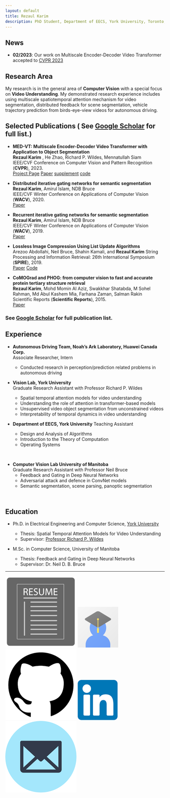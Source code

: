 ```yaml
---
layout: default
title: Rezaul Karim
description: PhD Student, Department of EECS, York University, Toronto, Canada. <br> <a title="Resume" href="/my/includes/resume.pdf"><img class="svg-social-icon" src="/my/includes/resume_icon.png"></a> <a title="Google Scholar" href="https://scholar.google.com/citations?hl=en&user=sgKzrSgAAAAJ&view_op=list_works&sortby=pubdate"><img class="svg-social-icon" src="/my/includes/avatar_scholar_128.png"></a> <a title="Github" href="https://github.com/rkyuca"><img class="svg-social-icon" src="/my/includes/github_icon_black.png"></a> <a title="LinkedIn" href="https://www.linkedin.com/in/rezaulkarimyu/"><img class="svg-social-icon" src="/my/includes/linkedin_icon_square.png"></a> <a title="Email" href="mailto:karimr31@yorku.ca"><img class="svg-social-icon" src="/my/includes/email_icon_blue.png"></a>
---
```




## News   
* **02/2023**: Our work on Multiscale Encoder-Decoder Video Transformer accepted to [CVPR 2023](https://cvpr2023.thecvf.com)

## Research Area
My research is in the general area of **Computer Vision** with a special focus on **Video Understanding**. My  demonstrated research experience includes using multiscale spatiotemporal attention mechanism for video segmentation, distributed feedback for scene segmentation, vehicle trajectory prediction from birds-eye-view videos for autonomous driving.

<!--
## Highlights
* 7 years of research and development experience on various industry and academic projects
* Hands-on experience in implementing novel models for research experiments focused in a wide varieties of computer vision problems with a strong peer-reviewed publication track record
* Deep understanding of the theories behind machine learning, deep learning, CNN, transformers, spatiotemporal oriented energy networks, and computer vision algorithms
* Good understanding of latest academic computer vision papers, and the state-of-the-art algorithms for a wide variety of problems in image and video understanding tasks
* Demonstrated experience in implementing computer vision algorithms for the task of classification, object detection, semantic segmentation, video object segmentation, action recognition, and adversarial attack/defense
on CNN using standard libraries (OpenCV, NumPy, SciPy, scikit-learn) and popular deep learning frameworks (PyTorch, TensorFlow, and Keras)
-->

## Selected Publications ( See [Google Scholar](https://scholar.google.com/citations?view_op=list_works&hl=en&hl=en&user=sgKzrSgAAAAJ&sortby=pubdate)  for full list.)  

*  **MED-VT: Multiscale Encoder-Decoder Video Transformer with Application to Object Segmentation**  
**Rezaul Karim** , He Zhao, Richard P. Wildes, Mennatullah Siam  
IEEE/CVF Conference on Computer Vision and Pattern Recognition (**CVPR**), 2023.  
[Project Page](./medvt/index.html) [Paper](https://openaccess.thecvf.com/content/CVPR2023/papers/Karim_MED-VT_Multiscale_Encoder-Decoder_Video_Transformer_With_Application_To_Object_Segmentation_CVPR_2023_paper.pdf) [supplement](https://openaccess.thecvf.com/content/CVPR2023/supplemental/Karim_MED-VT_Multiscale_Encoder-Decoder_CVPR_2023_supplemental.pdf)  [code](https://github.com/rkyuca/medvt)

* **Distributed iterative gating networks for semantic segmentation**
**Rezaul Karim**, Amirul Islam, NDB Bruce   
IEEE/CVF Winter Conference on Applications of Computer Vision (**WACV**), 2020.   
[Paper](https://openaccess.thecvf.com/content_WACV_2020/papers/Karim_Distributed_Iterative_Gating_Networks_for_Semantic_Segmentation_WACV_2020_paper.pdf)


* **Recurrent iterative gating networks for semantic segmentation**   
**Rezaul Karim**, Amirul Islam, NDB Bruce   
IEEE/CVF Winter Conference on Applications of Computer Vision (**WACV**), 2019.   
[Paper](https://ieeexplore.ieee.org/stamp/stamp.jsp?arnumber=8658560)


* **Lossless Image Compression Using List Update Algorithms**   
Arezoo Abdollahi, Neil Bruce, Shahin Kamali, and **Rezaul Karim**
String Processing and Information Retrieval: 26th International Symposium (**SPIRE**), 2019.  
[Paper](https://link.springer.com/chapter/10.1007/978-3-030-32686-9_2) [Code](https://github.com/rkyuca/lossless_image_compression)

* **CoMOGrad and PHOG: from computer vision to fast and accurate protein tertiary structure retrieval**   
**Rezaul Karim**, Mohd Momin Al Aziz, Swakkhar Shatabda, M Sohel Rahman, Md Abul Kashem Mia, Farhana Zaman, Salman Rakin   
Scientific Reports (**Scientific Reports**), 2015.  
[Paper](https://www.nature.com/articles/srep13275)

### See [Google Scholar](https://scholar.google.com/citations?view_op=list_works&hl=en&hl=en&user=sgKzrSgAAAAJ&sortby=pubdate)  for full publication list.


## Experience 

*  **Autonomous Driving Team, Noah’s Ark Laboratory, Huawei Canada Corp.**  
Associate Researcher, Intern   
    * Conducted research in perception/prediction related problems in autonomous driving <br>


* **Vision Lab, York University**  
Graduate Research Assistant with Professor Richard P. Wildes
  * Spatial temporal attention models for video understanding
  * Understanding the role of attention in transformer-based models
  * Unsupervised video object segmentation from unconstrained videos
  * Interpretability of temporal dynamics in video understanding <br>  

* **Department of EECS, York University**
Teaching Assistant
  * Design and Analysis of Algorithms
  * Introduction to the Theory of Computation
  * Operating Systems
<br>  

* **Computer Vision Lab University of Manitoba**   
Graduate Research Assistant with Professor Neil Bruce
  * Feedback and Gating in Deep Neural Networks
  * Adversarial attack and defence in ConvNet models
  * Semantic segmentation, scene parsing, panoptic segmentation
<br>

## Education

* Ph.D. in Electrical Engineering and Computer Science, [York University](https://lassonde.yorku.ca/eecs/)
  * Thesis: Spatial Temporal Attention Models for Video Understanding
  * Supervisor: [Professor Richard P. Wildes](https://lassonde.yorku.ca/users/wildes) <br>
  

*  M.Sc. in Computer Science, University of Manitoba
    * Thesis: Feedback and Gating in Deep Neural Networks
    * Supervisor: Dr. Neil D. B. Bruce

***
<a title="Resume" href="/my/includes/resume.pdf"><img class="svg-social-icon" src="./my/includes/resume_icon.png"></a>
<a title="Google Scholar" href="https://scholar.google.com/citations?hl=en&user=sgKzrSgAAAAJ&view_op=list_works&sortby=pubdate"><img class="svg-social-icon" src="./my/includes/avatar_scholar_128.png"></a>
<a title="Github" href="https://github.com/rkyuca"><img class="svg-social-icon" src="./my/includes/github_icon_black.png"></a>
<a title="LinkedIn" href="https://www.linkedin.com/in/rezaulkarimyu/"><img class="svg-social-icon" src="./my/includes/linkedin_icon_square.png"></a>
<a title="Email" href="mailto:karimr31@yorku.ca"><img class="svg-social-icon" src="./my/includes/email_icon_blue.png"></a>

